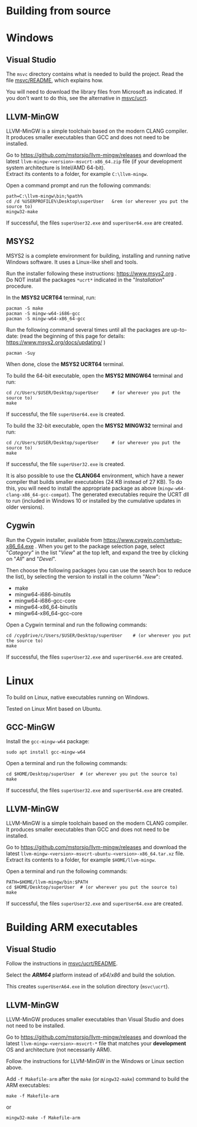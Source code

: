 
Building from source
====================


Windows
=======


Visual Studio
-------------

The `msvc` directory contains what is needed to build the project. Read the file
[msvc/README](msvc/README.md), which explains how.

You will need to download the library files from Microsoft as indicated. If you
don't want to do this, see the alternative in [msvc/ucrt](msvc/ucrt).



LLVM-MinGW
----------

LLVM-MinGW is a simple toolchain based on the modern CLANG compiler.
It produces smaller executables than GCC and does not need to be installed.

Go to <https://github.com/mstorsjo/llvm-mingw/releases> and download the latest
`llvm-mingw-<version>-msvcrt-x86_64.zip` file (if your development system
architecture is Intel/AMD 64-bit).  
Extract its contents to a folder, for example `C:\llvm-mingw`.

Open a command prompt and run the following commands:

	path=C:\llvm-mingw\bin;%path%
	cd /d %USERPROFILE%\Desktop\superUser 	&rem (or wherever you put the source to)
	mingw32-make

If successful, the files `superUser32.exe` and `superUser64.exe` are created.



MSYS2
-----

MSYS2 is a complete environment for building, installing and running native 
Windows software. It uses a Linux-like shell and tools.

Run the installer following these instructions: <https://www.msys2.org> .  
Do NOT install the packages `*ucrt*` indicated in the "_Installation_" procedure.

In the __MSYS2 UCRT64__ terminal, run:

	pacman -S make
	pacman -S mingw-w64-i686-gcc
	pacman -S mingw-w64-x86_64-gcc

Run the following command several times until all the packages are up-to-date:
(read the beginning of this page for details: <https://www.msys2.org/docs/updating/> )

	pacman -Suy

When done, close the __MSYS2 UCRT64__ terminal.


To build the 64-bit executable, open the __MSYS2 MINGW64__ terminal and run:

	cd /c/Users/$USER/Desktop/superUser 	# (or wherever you put the source to)
	make

If successful, the file `superUser64.exe` is created.


To build the 32-bit executable, open the __MSYS2 MINGW32__ terminal and run:

	cd /c/Users/$USER/Desktop/superUser 	# (or wherever you put the source to)
	make

If successful, the file `superUser32.exe` is created.


It is also possible to use the __CLANG64__ environment, which have a newer
compiler that builds smaller executables (24 KB instead of 27 KB).
To do this, you will need to install the appropriate package as above
(`mingw-w64-clang-x86_64-gcc-compat`).
The generated executables require the UCRT dll to run (included in Windows 10 or
installed by the cumulative updates in older versions).



Cygwin
------

Run the Cygwin installer, available from <https://www.cygwin.com/setup-x86_64.exe> .
When you get to the package selection page, select "_Category_" in the list "_View_"
at the top left, and expand the tree by clicking on "_All_" and "_Devel_".

Then choose the following packages (you can use the search box to reduce the
list), by selecting the version to install in the column "_New_":

- make
- mingw64-i686-binutils
- mingw64-i686-gcc-core
- mingw64-x86_64-binutils
- mingw64-x86_64-gcc-core

Open a Cygwin terminal and run the following commands:

	cd /cygdrive/c/Users/$USER/Desktop/superUser 	# (or wherever you put the source to)
	make

If successful, the files `superUser32.exe` and `superUser64.exe` are created.



Linux
=====

To build on Linux, native executables running on Windows.

Tested on Linux Mint based on Ubuntu.



GCC-MinGW
---------

Install the `gcc-mingw-w64` package:

	sudo apt install gcc-mingw-w64


Open a terminal and run the following commands:

	cd $HOME/Desktop/superUser 	# (or wherever you put the source to)
	make

If successful, the files `superUser32.exe` and `superUser64.exe` are created.



LLVM-MinGW
----------

LLVM-MinGW is a simple toolchain based on the modern CLANG compiler.
It produces smaller executables than GCC and does not need to be installed.

Go to <https://github.com/mstorsjo/llvm-mingw/releases> and download the latest
`llvm-mingw-<version>-msvcrt-ubuntu-<version>-x86_64.tar.xz` file.  
Extract its contents to a folder, for example `$HOME/llvm-mingw`.

Open a terminal and run the following commands:

	PATH=$HOME/llvm-mingw/bin:$PATH
	cd $HOME/Desktop/superUser 	# (or wherever you put the source to)
	make

If successful, the files `superUser32.exe` and `superUser64.exe` are created.



Building ARM executables
========================


Visual Studio
-------------

Follow the instructions in [msvc/ucrt/README](msvc/ucrt/README.md).

Select the ___ARM64___ platform instead of _x64_/_x86_ and build the solution.

This creates `superUserA64.exe` in the solution directory (`msvc\ucrt`).



LLVM-MinGW
----------

LLVM-MinGW produces smaller executables than Visual Studio and does not need to be installed.

Go to <https://github.com/mstorsjo/llvm-mingw/releases> and download the latest
`llvm-mingw-<version>-msvcrt-*` file that matches your __development__ OS and architecture
(not necessarily ARM).

Follow the instructions for LLVM-MinGW in the Windows or Linux section above.

Add `-f Makefile-arm` after the `make` (or `mingw32-make`) command to build the ARM executables:

	make -f Makefile-arm
or

	mingw32-make -f Makefile-arm
